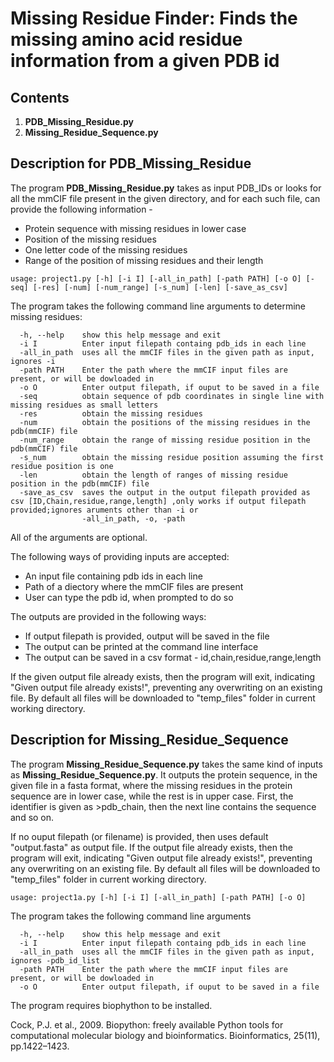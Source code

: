 # Missing Residue Finder: Finds the missing amino acid residue information from a given PDB id
## Contents
1. **PDB_Missing_Residue.py**
2. **Missing_Residue_Sequence.py**

## Description for PDB_Missing_Residue
The program **PDB_Missing_Residue.py** takes as input PDB_IDs or looks for all the mmCIF file present in the given directory, and for each such file, can provide the following information -
- Protein sequence with missing residues in lower case
- Position of the missing residues
- One letter code of the missing residues
- Range of the position of missing residues and their length

`usage: project1.py [-h] [-i I] [-all_in_path] [-path PATH] [-o O] [-seq] [-res] [-num] [-num_range] [-s_num] [-len] [-save_as_csv]`

The program takes the following command line arguments to determine missing residues:
```
  -h, --help    show this help message and exit
  -i I          Enter input filepath containg pdb_ids in each line
  -all_in_path  uses all the mmCIF files in the given path as input, ignores -i
  -path PATH    Enter the path where the mmCIF input files are present, or will be dowloaded in
  -o O          Enter output filepath, if ouput to be saved in a file
  -seq          obtain sequence of pdb coordinates in single line with missing residues as small letters
  -res          obtain the missing residues
  -num          obtain the positions of the missing residues in the pdb(mmCIF) file
  -num_range    obtain the range of missing residue position in the pdb(mmCIF) file
  -s_num        obtain the missing residue position assuming the first residue position is one
  -len          obtain the length of ranges of missing residue position in the pdb(mmCIF) file
  -save_as_csv  saves the output in the output filepath provided as csv [ID,Chain,residue,range,length] ,only works if output filepath provided;ignores aruments other than -i or
                -all_in_path, -o, -path
```
All of the arguments are optional.

The following ways of providing inputs are accepted:
- An input file containing pdb ids in each line
- Path of a diectory where the mmCIF files are present
- User can type the pdb id, when prompted to do so

The outputs are provided in the following ways:
- If output filepath is provided, output will be saved in the file
- The output can be printed at the command line interface
- The output can be saved in a csv format - id,chain,residue,range,length
 
 If the given output file already exists, then the program will exit, indicating "Given output file already exists!", preventing any overwriting on an existing file. By default all files will be downloaded to "temp_files" folder in current working directory.

## Description for Missing_Residue_Sequence

The program **Missing_Residue_Sequence.py** takes the same kind of inputs as **Missing_Residue_Sequence.py**. It outputs the protein sequence, in the given file in a fasta format, where the missing residues in the protein sequence are in lower case, while the rest is in upper case. First, the identifier is given as >pdb_chain, then the next line contains the sequence and so on.

If no ouput filepath (or filename) is provided, then uses default "output.fasta" as output file. If the output file already exists, then the program will exit, indicating "Given output file already exists!", preventing any overwriting on an existing file. By default all files will be downloaded to "temp_files" folder in current working directory.


`usage: project1a.py [-h] [-i I] [-all_in_path] [-path PATH] [-o O] `

The program takes the following command line arguments
```
  -h, --help    show this help message and exit
  -i I          Enter input filepath containg pdb_ids in each line
  -all_in_path  uses all the mmCIF files in the given path as input, ignores -pdb_id_list
  -path PATH    Enter the path where the mmCIF input files are present, or will be dowloaded in
  -o O          Enter output filepath, if ouput to be saved in a file
```

The program requires biophython to be installed.

Cock, P.J. et al., 2009. Biopython: freely available Python tools for computational molecular biology and bioinformatics. Bioinformatics, 25(11), pp.1422–1423.
